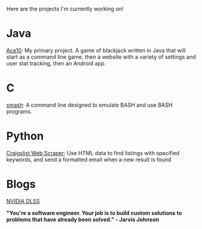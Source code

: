 Here are the projects I'm currently working on!

# Java

[Ace10](https://github.com/christopherhaney/Ace10): My primary project. A game of blackjack written in Java that will start as a command line game, then a website with a variety of settings and user stat tracking, then an Android app.

# C

[smash](https://github.com/christopherhaney/smash): A command line designed to emulate BASH and use BASH programs.

# Python

[Craigslist Web Scraper](https://github.com/christopherhaney/craigslist-scraper): Use HTML data to find listings with specified keywords, and send a formatted email when a new result is found

# Blogs

[NVIDIA DLSS](dlss.md)


**"You're a software engineer. Your job is to build custom solutions to problems that have already been solved." - Jarvis Johnson**
